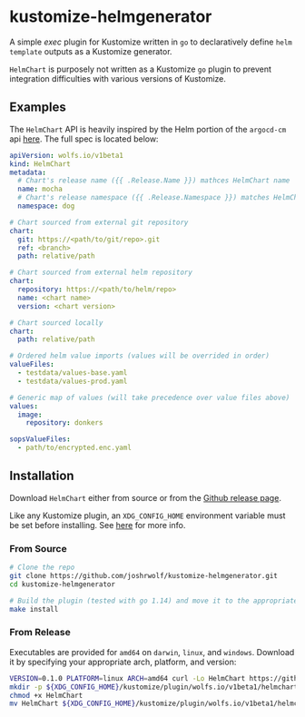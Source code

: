 # kustomize-helmgenerator

A simple _exec_ plugin for Kustomize written in `go` to declaratively define `helm template` outputs as a Kustomize generator.

`HelmChart` is purposely not written as a Kustomize `go` plugin to prevent integration difficulties with various versions of Kustomize.

## Examples

The `HelmChart` API is heavily inspired by the Helm portion of the `argocd-cm` api [here](https://argoproj.github.io/argo-cd/operator-manual/argocd-cm.yaml).  The full spec is located below:

```yaml
apiVersion: wolfs.io/v1beta1
kind: HelmChart
metadata:
  # Chart's release name ({{ .Release.Name }}) mathces HelmChart name
  name: mocha
  # Chart's release namespace ({{ .Release.Namespace }}) matches HelmChart namespace
  namespace: dog

# Chart sourced from external git repository
chart:
  git: https://<path/to/git/repo>.git
  ref: <branch>
  path: relative/path

# Chart sourced from external helm repository
chart:
  repository: https://<path/to/helm/repo>
  name: <chart name>
  version: <chart version>

# Chart sourced locally
chart:
  path: relative/path

# Ordered helm value imports (values will be overrided in order)
valueFiles:
  - testdata/values-base.yaml
  - testdata/values-prod.yaml

# Generic map of values (will take precedence over value files above)
values:
  image:
    repository: donkers

sopsValueFiles:
  - path/to/encrypted.enc.yaml
```

## Installation

Download `HelmChart` either from source or from the [Github release page](https://github.com/joshrwolf/kustomize-helmgenerator/releases).

Like any Kustomize plugin, an `XDG_CONFIG_HOME` environment variable must be set before installing.  See [here](https://github.com/kubernetes-sigs/kustomize/tree/master/docs/plugins) for more info.

### From Source

```bash
# Clone the repo
git clone https://github.com/joshrwolf/kustomize-helmgenerator.git
cd kustomize-helmgenerator

# Build the plugin (tested with go 1.14) and move it to the appropriate $XDG_CONFIG_HOME
make install
```

### From Release

Executables are provided for `amd64` on `darwin`, `linux`, and `windows`.  Download it by specifying your appropriate arch, platform, and version:

```bash
VERSION=0.1.0 PLATFORM=linux ARCH=amd64 curl -Lo HelmChart https://github.com/joshrwolf/kustomize-helmgenerator/releases/download/v${VERSION}/HelmChart_${VERSION}_${PLATFORM}_${ARCH}
mkdir -p ${XDG_CONFIG_HOME}/kustomize/plugin/wolfs.io/v1beta1/helmchart
chmod +x HelmChart
mv HelmChart ${XDG_CONFIG_HOME}/kustomize/plugin/wolfs.io/v1beta1/helmchart/
```
